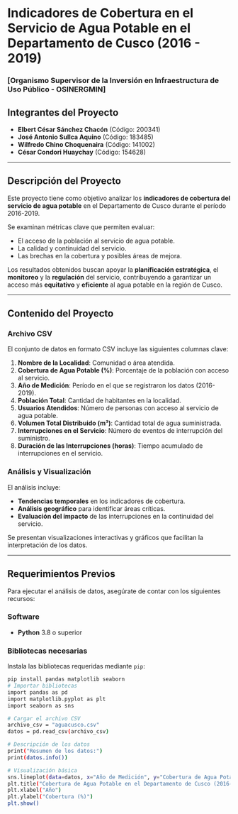 # Indicadores de Cobertura en el Servicio de Agua Potable en el Departamento de Cusco (2016 - 2019)
### [Organismo Supervisor de la Inversión en Infraestructura de Uso Público - OSINERGMIN]

## Integrantes del Proyecto
- **Elbert César Sánchez Chacón** (Código: 200341)
- **José Antonio Sullca Aquino** (Código: 183485)
- **Wilfredo Chino Choquenaira** (Código: 141002)
- **César Condori Huaychay** (Código: 154628)

---

## Descripción del Proyecto
Este proyecto tiene como objetivo analizar los **indicadores de cobertura del servicio de agua potable** en el Departamento de Cusco durante el período 2016-2019. 

Se examinan métricas clave que permiten evaluar:
- El acceso de la población al servicio de agua potable.
- La calidad y continuidad del servicio.
- Las brechas en la cobertura y posibles áreas de mejora.

Los resultados obtenidos buscan apoyar la **planificación estratégica**, el **monitoreo** y la **regulación** del servicio, contribuyendo a garantizar un acceso más **equitativo** y **eficiente** al agua potable en la región de Cusco.

---

## Contenido del Proyecto
### **Archivo CSV**
El conjunto de datos en formato CSV incluye las siguientes columnas clave:
1. **Nombre de la Localidad**: Comunidad o área atendida.
2. **Cobertura de Agua Potable (%)**: Porcentaje de la población con acceso al servicio.
3. **Año de Medición**: Período en el que se registraron los datos (2016-2019).
4. **Población Total**: Cantidad de habitantes en la localidad.
5. **Usuarios Atendidos**: Número de personas con acceso al servicio de agua potable.
6. **Volumen Total Distribuido (m³)**: Cantidad total de agua suministrada.
7. **Interrupciones en el Servicio**: Número de eventos de interrupción del suministro.
8. **Duración de las Interrupciones (horas)**: Tiempo acumulado de interrupciones en el servicio.

### **Análisis y Visualización**
El análisis incluye:
- **Tendencias temporales** en los indicadores de cobertura.
- **Análisis geográfico** para identificar áreas críticas.
- **Evaluación del impacto** de las interrupciones en la continuidad del servicio.

Se presentan visualizaciones interactivas y gráficos que facilitan la interpretación de los datos.

---

## Requerimientos Previos
Para ejecutar el análisis de datos, asegúrate de contar con los siguientes recursos:

### **Software**
- **Python** 3.8 o superior

### **Bibliotecas necesarias**
Instala las bibliotecas requeridas mediante `pip`:
```bash
pip install pandas matplotlib seaborn
# Importar bibliotecas
import pandas as pd
import matplotlib.pyplot as plt
import seaborn as sns

# Cargar el archivo CSV
archivo_csv = "aguacusco.csv"
datos = pd.read_csv(archivo_csv)

# Descripción de los datos
print("Resumen de los datos:")
print(datos.info())

# Visualización básica
sns.lineplot(data=datos, x="Año de Medición", y="Cobertura de Agua Potable (%)", hue="Nombre de la Localidad")
plt.title("Cobertura de Agua Potable en el Departamento de Cusco (2016-2019)")
plt.xlabel("Año")
plt.ylabel("Cobertura (%)")
plt.show()




